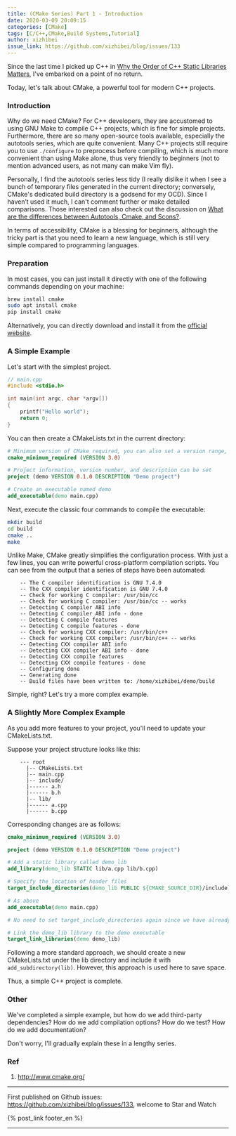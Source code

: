 ```yaml
---
title: (CMake Series) Part 1 - Introduction
date: 2020-03-09 20:09:15
categories: [CMake]
tags: [C/C++,CMake,Build Systems,Tutorial]
author: xizhibei
issue_link: https://github.com/xizhibei/blog/issues/133
---
```

<!-- en_title: cmake-1-introduction -->
<!-- toc -->

Since the last time I picked up C++ in [Why the Order of C++ Static Libraries Matters](https://github.com/xizhibei/blog/issues/100), I've embarked on a point of no return.

Today, let's talk about CMake, a powerful tool for modern C++ projects.

### Introduction

Why do we need CMake? For C++ developers, they are accustomed to using GNU Make to compile C++ projects, which is fine for simple projects. Furthermore, there are so many open-source tools available, especially the autotools series, which are quite convenient. Many C++ projects still require you to use `./configure` to preprocess before compiling, which is much more convenient than using Make alone, thus very friendly to beginners (not to mention advanced users, as not many can make Vim fly).

Personally, I find the autotools series less tidy (I really dislike it when I see a bunch of temporary files generated in the current directory; conversely, CMake's dedicated build directory is a godsend for my OCD). Since I haven’t used it much, I can't comment further or make detailed comparisons. Those interested can also check out the discussion on [What are the differences between Autotools, Cmake, and Scons?](https://stackoverflow.com/questions/4071880/what-are-the-differences-between-autotools-cmake-and-scons).

In terms of accessibility, CMake is a blessing for beginners, although the tricky part is that you need to learn a new language, which is still very simple compared to programming languages.

### Preparation

In most cases, you can just install it directly with one of the following commands depending on your machine:

```bash
brew install cmake
sudo apt install cmake
pip install cmake
```

Alternatively, you can directly download and install it from the [official website](https://cmake.org/download/).

### A Simple Example

Let's start with the simplest project.

```cpp
// main.cpp
#include <stdio.h>

int main(int argc, char *argv[])
{
    printf("Hello world");
    return 0;
}
```

You can then create a CMakeLists.txt in the current directory:

```cmake
# Minimum version of CMake required, you can also set a version range, such as 3.1...3.15
cmake_minimum_required (VERSION 3.0)

# Project information, version number, and description can be set
project (demo VERSION 0.1.0 DESCRIPTION "Demo project")

# Create an executable named demo
add_executable(demo main.cpp)
```

Next, execute the classic four commands to compile the executable:

```bash
mkdir build
cd build
cmake ..
make
```

Unlike Make, CMake greatly simplifies the configuration process. With just a few lines, you can write powerful cross-platform compilation scripts. You can see from the output that a series of steps have been automated:

```
    -- The C compiler identification is GNU 7.4.0
    -- The CXX compiler identification is GNU 7.4.0
    -- Check for working C compiler: /usr/bin/cc
    -- Check for working C compiler: /usr/bin/cc -- works
    -- Detecting C compiler ABI info
    -- Detecting C compiler ABI info - done
    -- Detecting C compile features
    -- Detecting C compile features - done
    -- Check for working CXX compiler: /usr/bin/c++
    -- Check for working CXX compiler: /usr/bin/c++ -- works
    -- Detecting CXX compiler ABI info
    -- Detecting CXX compiler ABI info - done
    -- Detecting CXX compile features
    -- Detecting CXX compile features - done
    -- Configuring done
    -- Generating done
    -- Build files have been written to: /home/xizhibei/demo/build
```

Simple, right? Let's try a more complex example.

### A Slightly More Complex Example

As you add more features to your project, you'll need to update your CMakeLists.txt.

Suppose your project structure looks like this:

```
    --- root
      |-- CMakeLists.txt
      |-- main.cpp
      |-- include/
      |------ a.h
      |------ b.h
      |-- lib/
      |------ a.cpp
      |------ b.cpp
```

Corresponding changes are as follows:

```cmake
cmake_minimum_required (VERSION 3.0)

project (demo VERSION 0.1.0 DESCRIPTION "Demo project")

# Add a static library called demo_lib
add_library(demo_lib STATIC lib/a.cpp lib/b.cpp)

# Specify the location of header files
target_include_directories(demo_lib PUBLIC ${CMAKE_SOURCE_DIR}/include)

# As above
add_executable(demo main.cpp)

# No need to set target_include_directories again since we have already set includes for demo_lib, CMake will automatically add them

# Link the demo_lib library to the demo executable
target_link_libraries(demo demo_lib)
```

Following a more standard approach, we should create a new CMakeLists.txt under the lib directory and include it with `add_subdirectory(lib)`. However, this approach is used here to save space.

Thus, a simple C++ project is complete.

### Other

We've completed a simple example, but how do we add third-party dependencies? How do we add compilation options? How do we test? How do we add documentation?

Don't worry, I'll gradually explain these in a lengthy series.

### Ref

1.  <http://www.cmake.org/>

***
First published on Github issues: https://github.com/xizhibei/blog/issues/133, welcome to Star and Watch

{% post_link footer_en %}
***
